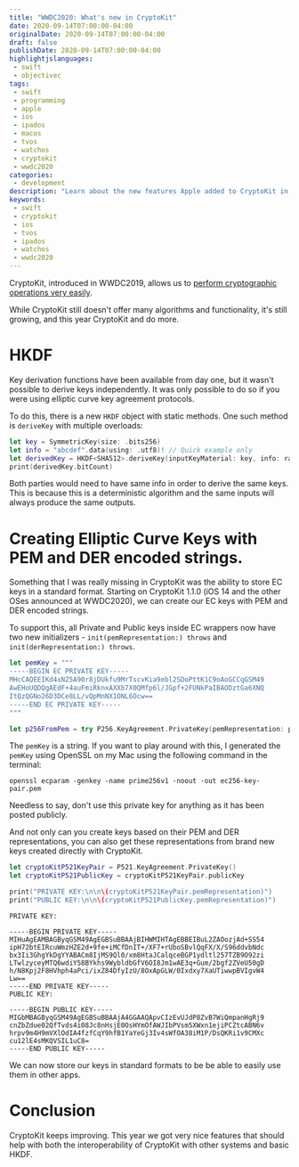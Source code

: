 ```yaml
---
title: "WWDC2020: What's new in CryptoKit"
date: 2020-09-14T07:00:00-04:00
originalDate: 2020-09-14T07:00:00-04:00
draft: false
publishDate: 2020-09-14T07:00:00-04:00
highlightjslanguages:
 - swift
 - objectivec
tags:
 - swift
 - programming
 - apple
 - ios
 - ipados
 - macos
 - tvos
 - watchos
 - cryptokit
 - wwdc2020
categories:
 - development
description: "Learn about the new features Apple added to CryptoKit in WWDC2020."
keywords:
 - swift
 - cryptokit
 - ios
 - tvos
 - ipados
 - watchos
 - wwdc2020
---
```


CryptoKit, introduced in WWDC2019, allows us to [perform cryptographic operations very easily](https://www.andyibanez.com/posts/common-cryptographic-operations-with-cryptokit/). 

While CryptoKit still doesn't offer many algorithms and functionality, it's still growing, and this year CryptoKit and do more.

# HKDF

Key derivation functions have been available from day one, but it wasn't possible to derive keys independently. It was only possible to do so if you were using elliptic curve key agreement protocols.

To do this, there is a new `HKDF` object with static methods. One such method is `deriveKey` with multiple overloads:

```swift
let key = SymmetricKey(size: .bits256)
let info = "abcdef".data(using: .utf8)! // Quick example only
let derivedKey = HKDF<SHA512>.deriveKey(inputKeyMaterial: key, info: randomInfo, outputByteCount: 256)
print(derivedKey.bitCount)
```

Both parties would need to have same info in order to derive the same keys. This is because this is a deterministic algorithm and the same inputs will always produce the same outputs.

# Creating Elliptic Curve Keys with PEM and DER encoded strings.

Something that I was really missing in CryptoKit was the ability to store EC keys in a standard format. Starting on CryptoKit 1.1.0 (iOS 14 and the other OSes announced at WWDC2020), we can create our EC keys with PEM and DER encoded strings.

To support this, all Private and Public keys inside EC wrappers now have two new initializers - `init(pemRepresentation:) throws` and `init(derRepresentation:) throws`.

```swift
let pemKey = """
-----BEGIN EC PRIVATE KEY-----
MHcCAQEEIKd4xNZ5A90r8jDUkfu9MrTscvKia9ebl2SDoPttK1C9oAoGCCqGSM49
AwEHoUQDQgAEdF+4auFmiRknxAXXb7X0QMfp6l/JGpf+2FUNkPaIBAODztGa6XNQ
ItQzQGNo26D3DCe8LL/vQpMnNX1ONL6Ocw==
-----END EC PRIVATE KEY-----
"""

let p256FromPem = try P256.KeyAgreement.PrivateKey(pemRepresentation: pemKey)
```

The `pemKey` is a string. If you want to play around with this, I generated the `pemKey` using OpenSSL on my Mac using the following command in the terminal:

```
openssl ecparam -genkey -name prime256v1 -noout -out ec256-key-pair.pem
```

Needless to say, don't use this private key for anything as it has been posted publicly.

And not only can you create keys based on their PEM and DER representations, you can also get these representations from brand new keys created directly with CryptoKit.

```swift
let cryptoKitP521KeyPair = P521.KeyAgreement.PrivateKey()
let cryptoKitP521PublicKey = cryptoKitP521KeyPair.publicKey

print("PRIVATE KEY:\n\n\(cryptoKitP521KeyPair.pemRepresentation)")
print("PUBLIC KEY:\n\n\(cryptoKitP521PublicKey.pemRepresentation)")
```

```
PRIVATE KEY:

-----BEGIN PRIVATE KEY-----
MIHuAgEAMBAGByqGSM49AgEGBSuBBAAjBIHWMIHTAgEBBEIBuL2ZAOozjAd+SS54
ipH72btEIRcuWmzHZE2d+9fe+iMCfDnIT+/XF7+rUboSBvlQqFX/X/S96ddvbNdc
bx3Ii3GhgYkDgYYABACm8IjMS9Ql0/xm8HtaJCalqceBGP1ydltl257TZB9O92zi
LTwlzyceyMTQ6wdiY58BYkhs9WybldbGfV6OI8Jm1wAE3q+Gum/2bgf2ZVeU50gD
h/N8Kpj2F8HVhph4aPci/ixZ84DfyIzU/8OxApGLW/0Ixdxy7XaUTiwwpBVIgvW4
Lw==
-----END PRIVATE KEY-----
PUBLIC KEY:

-----BEGIN PUBLIC KEY-----
MIGbMBAGByqGSM49AgEGBSuBBAAjA4GGAAQApvCIzEvUJdP8ZvB7WiQmpanHgRj9
cnZbZdue02QfTvds4i08Jc8nHsjE0OsHYmOfAWJIbPVsm5XWxn1ejiPCZtcABN6v
hrpv9m4H9mVXlOdIA4fzfCqY9hfB1YaYeGj3Iv4sWfOA38iM1P/DsQKRi1v9CMXc
cu12lE4sMKQVSIL1uC8=
-----END PUBLIC KEY-----
```

We can now store our keys in standard formats to be be able to easily use them in other apps.

# Conclusion

CryptoKit keeps improving. This year we got very nice features that should help with both the interoperability of CryptoKit with other systems and basic HKDF.

